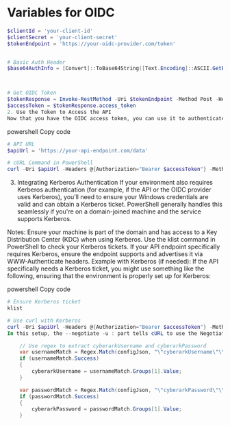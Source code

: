 # Variables for OIDC 

```powershell
$clientId = 'your-client-id'
$clientSecret = 'your-client-secret'
$tokenEndpoint = 'https://your-oidc-provider.com/token'


# Basic Auth Header
$base64AuthInfo = [Convert]::ToBase64String([Text.Encoding]::ASCII.GetBytes("$($clientId):$($clientSecret)"))



# Get OIDC Token
$tokenResponse = Invoke-RestMethod -Uri $tokenEndpoint -Method Post -Headers @{Authorization=("Basic {0}" -f $base64AuthInfo)} -Body @{grant_type="client_credentials"} -ContentType "application/x-www-form-urlencoded"
$accessToken = $tokenResponse.access_token
2. Use the Token to Access the API
Now that you have the OIDC access token, you can use it to authenticate API requests. Here’s how you might do this with cURL in PowerShell:

```

powershell
Copy code
```powershell
# API URL
$apiUrl = 'https://your-api-endpoint.com/data'

# cURL Command in PowerShell
curl -Uri $apiUrl -Headers @{Authorization="Bearer $accessToken"} -Method Get

```
3. Integrating Kerberos Authentication
If your environment also requires Kerberos authentication (for example, if the API or the OIDC provider uses Kerberos), you’ll need to ensure your Windows credentials are valid and can obtain a Kerberos ticket. PowerShell generally handles this seamlessly if you're on a domain-joined machine and the service supports Kerberos.

Notes:
Ensure your machine is part of the domain and has access to a Key Distribution Center (KDC) when using Kerberos.
Use the klist command in PowerShell to check your Kerberos tickets.
If your API endpoint specifically requires Kerberos, ensure the endpoint supports and advertises it via WWW-Authenticate headers.
Example with Kerberos (if needed):
If the API specifically needs a Kerberos ticket, you might use something like the following, ensuring that the environment is properly set up for Kerberos:

powershell
Copy code
```powershell
# Ensure Kerberos ticket
klist

# Use curl with Kerberos
curl -Uri $apiUrl -Headers @{Authorization="Bearer $accessToken"} -Method Get --negotiate -u : 
In this setup, the --negotiate -u : part tells cURL to use the Negotiate authentication method, which can include Kerberos.
```



```c#
    // Use regex to extract cyberarkUsername and cyberarkPassword
    var usernameMatch = Regex.Match(configJson, "\"cyberarkUsername\"\\s*:\\s*\"(.*?)\"");
    if (usernameMatch.Success)
    {
        cyberarkUsername = usernameMatch.Groups[1].Value;
    }

    var passwordMatch = Regex.Match(configJson, "\"cyberarkPassword\"\\s*:\\s*\"(.*?)\"");
    if (passwordMatch.Success)
    {
        cyberarkPassword = passwordMatch.Groups[1].Value;
    }
```
